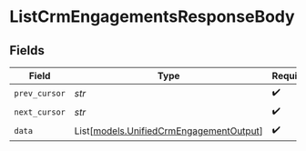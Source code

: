 # ListCrmEngagementsResponseBody


## Fields

| Field                                                                              | Type                                                                               | Required                                                                           | Description                                                                        |
| ---------------------------------------------------------------------------------- | ---------------------------------------------------------------------------------- | ---------------------------------------------------------------------------------- | ---------------------------------------------------------------------------------- |
| `prev_cursor`                                                                      | *str*                                                                              | :heavy_check_mark:                                                                 | N/A                                                                                |
| `next_cursor`                                                                      | *str*                                                                              | :heavy_check_mark:                                                                 | N/A                                                                                |
| `data`                                                                             | List[[models.UnifiedCrmEngagementOutput](../models/unifiedcrmengagementoutput.md)] | :heavy_check_mark:                                                                 | N/A                                                                                |